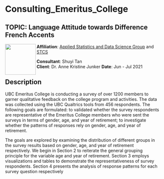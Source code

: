 # Consulting_Emeritus_College

## TOPIC: Language Attitude towards Difference French Accents
<img src="https://github.com/yelselmiao/Linguistic_Consulting/blob/master/Figures/BUVIBqkI_400x400.png" width="100" height="100" align="left">

**Affiliation**: [Applied Statistics and Data Science Group](https://asda.stat.ubc.ca) and [STCS](https://www.stat.ubc.ca/~stcs/) 

**Consultant**: Shuyi Tan  
**Client**: Dr. Anne Kristine Junker
**Date**: Jun - Jul 2021  

## Description
UBC Emeritus College is conducting a survey of over 1200 members to garner qualitative feedback on the college program and activities. The data was collected using the UBC Qualtrics tools from 456 respondents. The following goals are formulated: to validated whether the survey respondents are representative of the Emeritus College members who were sent the surveys in terms of gender, age, and year of retirement; to investigate whether the patterns of responses rely on gender, age, and year of retirement.  

The goals are explored by examining the distribution of different groups in the survey results based on gender, age, and year of retirement respectively. We begin in Section 2 to reiterate the general grouping principle for the variable age and year of retirement. Section 3 employs visualizations and tables to demonstrate the representativeness of survey respondents. Section 4 presents the analysis of response patterns for each survey question respectively
